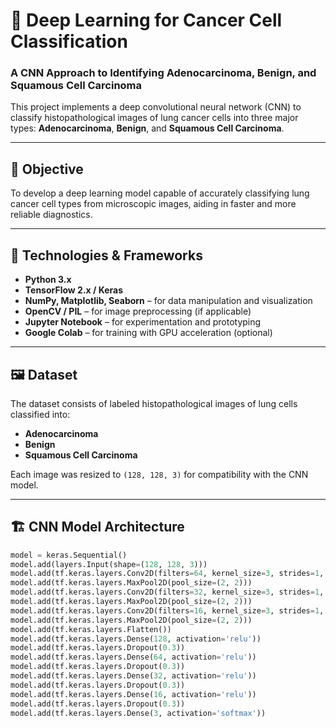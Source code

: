 # 🧬 Deep Learning for Cancer Cell Classification  
### A CNN Approach to Identifying Adenocarcinoma, Benign, and Squamous Cell Carcinoma

This project implements a deep convolutional neural network (CNN) to classify histopathological images of lung cancer cells into three major types: **Adenocarcinoma**, **Benign**, and **Squamous Cell Carcinoma**.

---

## 📌 Objective

To develop a deep learning model capable of accurately classifying lung cancer cell types from microscopic images, aiding in faster and more reliable diagnostics.

---

## 🧠 Technologies & Frameworks

- **Python 3.x**
- **TensorFlow 2.x / Keras**
- **NumPy, Matplotlib, Seaborn** – for data manipulation and visualization
- **OpenCV / PIL** – for image preprocessing (if applicable)
- **Jupyter Notebook** – for experimentation and prototyping
- **Google Colab** – for training with GPU acceleration (optional)

---

## 🖼️ Dataset

The dataset consists of labeled histopathological images of lung cells classified into:
- **Adenocarcinoma**
- **Benign**
- **Squamous Cell Carcinoma**

Each image was resized to `(128, 128, 3)` for compatibility with the CNN model.

---

## 🏗️ CNN Model Architecture

```python
model = keras.Sequential()
model.add(layers.Input(shape=(128, 128, 3)))
model.add(tf.keras.layers.Conv2D(filters=64, kernel_size=3, strides=1, activation='relu'))
model.add(tf.keras.layers.MaxPool2D(pool_size=(2, 2)))
model.add(tf.keras.layers.Conv2D(filters=32, kernel_size=3, strides=1, activation='relu'))
model.add(tf.keras.layers.MaxPool2D(pool_size=(2, 2)))
model.add(tf.keras.layers.Conv2D(filters=16, kernel_size=3, strides=1, activation='relu'))
model.add(tf.keras.layers.MaxPool2D(pool_size=(2, 2)))
model.add(tf.keras.layers.Flatten())
model.add(tf.keras.layers.Dense(128, activation='relu'))
model.add(tf.keras.layers.Dropout(0.3))
model.add(tf.keras.layers.Dense(64, activation='relu'))
model.add(tf.keras.layers.Dropout(0.3))
model.add(tf.keras.layers.Dense(32, activation='relu'))
model.add(tf.keras.layers.Dropout(0.3))
model.add(tf.keras.layers.Dense(16, activation='relu'))
model.add(tf.keras.layers.Dropout(0.3))
model.add(tf.keras.layers.Dense(3, activation='softmax'))
